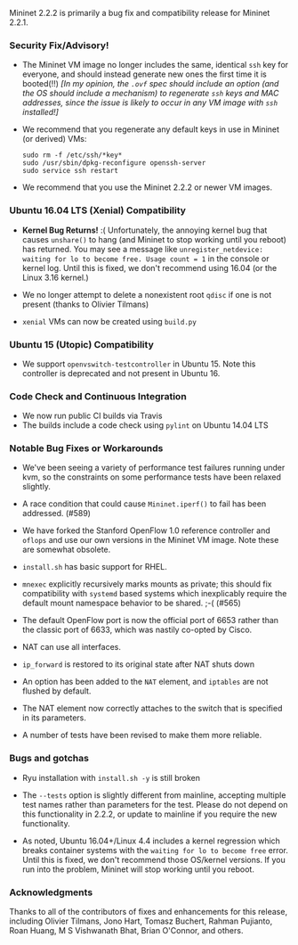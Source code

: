 Mininet 2.2.2 is primarily a bug fix and compatibility release for Mininet 2.2.1.

### Security Fix/Advisory!

* The Mininet VM image no longer includes the same, identical `ssh` key for everyone, and should instead generate new ones the first time it is booted(!!) *[In my opinion, the `.ovf` spec should include an option (and the OS should include a mechanism) to regenerate `ssh` keys and MAC addresses, since the issue is likely to occur in any VM image with `ssh` installed!]*

* We recommend that you regenerate any default keys in use in Mininet (or derived) VMs:

      sudo rm -f /etc/ssh/*key*
      sudo /usr/sbin/dpkg-reconfigure openssh-server
      sudo service ssh restart                              

* We recommend that you use the Mininet 2.2.2 or newer VM images.

### Ubuntu 16.04 LTS (Xenial) Compatibility

* **Kernel Bug Returns!** :( Unfortunately, the annoying  kernel bug that causes `unshare()` to hang (and Mininet to stop working until you reboot) has returned. You may see a message like `unregister_netdevice: waiting for lo to become free. Usage count = 1` in the console or kernel log. Until this is fixed, we don't recommend using 16.04 (or the Linux 3.16 kernel.)

* We no longer attempt to delete a nonexistent root `qdisc` if one is not present (thanks to Olivier Tilmans)

* `xenial` VMs can now be created using `build.py`

### Ubuntu 15 (Utopic) Compatibility

* We support `openvswitch-testcontroller` in Ubuntu 15. Note this controller is deprecated and not present in Ubuntu 16.

### Code Check and Continuous Integration

* We now run public CI builds via Travis
* The builds include a code check using `pylint` on Ubuntu 14.04 LTS

### Notable Bug Fixes or Workarounds

* We've been seeing a variety of performance test failures running under kvm, so the constraints on some performance tests have been relaxed slightly.

* A race condition that could cause `Mininet.iperf()` to fail has been addressed. (#589)

* We have forked the Stanford OpenFlow 1.0 reference controller and `oflops` and use our own versions in the Mininet VM image. Note these are somewhat obsolete.

* `install.sh` has basic support for RHEL.

* `mnexec` explicitly recursively marks mounts as private; this should fix compatibility with `systemd` based systems which inexplicably require the default mount namespace behavior to be shared. ;-( (#565)

* The default OpenFlow port is now the official port of 6653 rather than the classic port of 6633, which was nastily co-opted by Cisco.

* NAT can use all interfaces.

* `ip_forward` is restored to its original state after NAT shuts down

* An option has been added to the `NAT` element, and `iptables` are not flushed by default.

* The NAT element now correctly attaches to the switch that is specified in its parameters.

* A number of tests have been revised to make them more reliable.

### Bugs and gotchas

* Ryu installation with `install.sh -y` is still broken

* The `--tests` option is slightly different from mainline, accepting multiple test names rather than
  parameters for the test. Please do not depend on this functionality in 2.2.2, or update to mainline if
  you require the new functionality.

* As noted, Ubuntu 16.04+/Linux 4.4 includes a kernel regression which breaks container systems with the
  `waiting for lo to become free` error. Until this is fixed, we don't recommend those OS/kernel versions.
  If you run into the problem, Mininet will stop working until you reboot.

### Acknowledgments

Thanks to all of the contributors of fixes and enhancements for this release, including Olivier Tilmans, Jono Hart, Tomasz Buchert, Rahman Pujianto, Roan Huang, M S Vishwanath Bhat, Brian O'Connor, and others.
